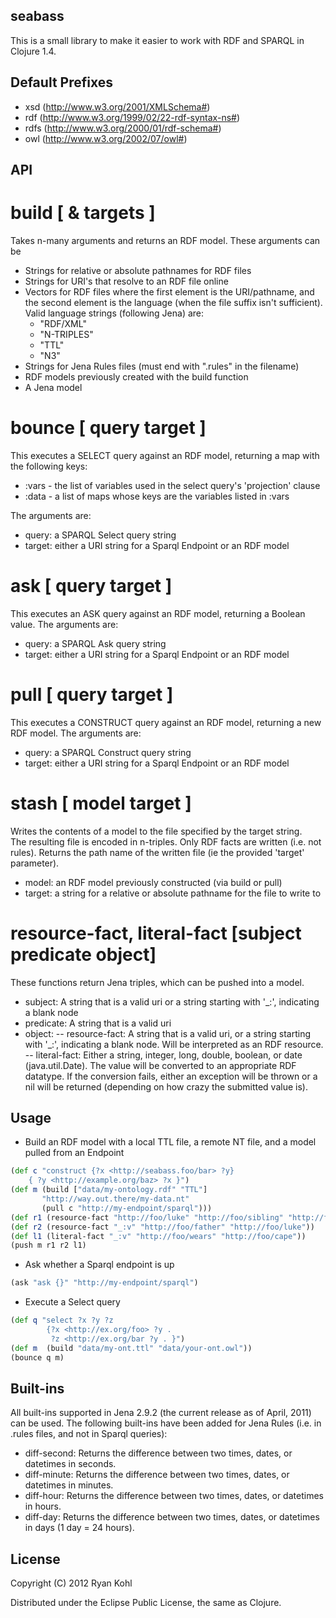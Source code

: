 seabass
----

This is a small library to make it easier to work with RDF and SPARQL in Clojure 1.4.  

Default Prefixes
----

- xsd  (http://www.w3.org/2001/XMLSchema#)
- rdf  (http://www.w3.org/1999/02/22-rdf-syntax-ns#)
- rdfs (http://www.w3.org/2000/01/rdf-schema#)
- owl  (http://www.w3.org/2002/07/owl#)

API
----

build [ & targets ]
====

Takes n-many arguments and returns an RDF model.  These arguments can be
	
- Strings for relative or absolute pathnames for RDF files
- Strings for URI's that resolve to an RDF file online
- Vectors for RDF files where the first element is the URI/pathname, and the 
  second element is the language (when the file suffix isn't sufficient).
  Valid language strings (following Jena) are:
	- "RDF/XML"
	- "N-TRIPLES"
	- "TTL"
	- "N3"
- Strings for Jena Rules files (must end with ".rules" in the filename)
- RDF models previously created with the build function
- A Jena model
		
bounce [ query target ]
====

This executes a SELECT query against an RDF model, returning a map with 
the following keys:
- :vars - the list of variables used in the select query's 'projection' clause
- :data - a list of maps whose keys are the variables listed in :vars

The arguments are:
	
- query: a SPARQL Select query string
- target: either a URI string for a Sparql Endpoint or an RDF model
		
ask [ query target ]
====

This executes an ASK query against an RDF model, returning a Boolean 
value.  The arguments are:

- query: a SPARQL Ask query string
- target: either a URI string for a Sparql Endpoint or an RDF model
		
pull [ query target ]
====

This executes a CONSTRUCT query against an RDF model, returning a 
new RDF model.  The arguments are:

- query: a SPARQL Construct query string
- target: either a URI string for a Sparql Endpoint or an RDF model

stash [ model target ]
====

Writes the contents of a model to the file specified by the target string.  
The resulting file is encoded in n-triples.  Only RDF facts are written 
(i.e. not rules).  Returns the path name of the written file (ie the 
provided 'target' parameter).

- model: an RDF model previously constructed (via build or pull)
- target: a string for a relative or absolute pathname for the file to write to


resource-fact, literal-fact [subject predicate object]
====

These functions return Jena triples, which can be pushed into a model.

- subject: A string that is a valid uri or a string starting with '_:', indicating a blank node
- predicate: A string that is a valid uri
- object: 
-- resource-fact: A string that is a valid uri, or a string starting with '_:', indicating a blank node.  Will be interpreted as an RDF resource.
-- literal-fact: Either a string, integer, long, double, boolean, or date (java.util.Date).  The value will be converted to an appropriate RDF datatype.  If the conversion fails, either an exception will be thrown or a nil will be returned (depending on how crazy the submitted value is).

Usage
----

-   Build an RDF model with a local TTL file, a remote NT file, and a model pulled from an Endpoint

```clj
(def c "construct {?x <http://seabass.foo/bar> ?y}
	{ ?y <http://example.org/baz> ?x }")
(def m (build ["data/my-ontology.rdf" "TTL"] 
       "http://way.out.there/my-data.nt" 
       (pull c "http://my-endpoint/sparql")))
(def r1 (resource-fact "http://foo/luke" "http://foo/sibling" "http://foo/leia"))
(def r2 (resource-fact "_:v" "http://foo/father" "http://foo/luke"))
(def l1 (literal-fact "_:v" "http://foo/wears" "http://foo/cape"))
(push m r1 r2 l1)
```
	
-   Ask whether a Sparql endpoint is up

```clj
(ask "ask {}" "http://my-endpoint/sparql")
```
	
-   Execute a Select query

```clj
(def q "select ?x ?y ?z 
        {?x <http://ex.org/foo> ?y . 
         ?z <http://ex.org/bar ?y . }")
(def m  (build "data/my-ont.ttl" "data/your-ont.owl"))
(bounce q m)
```



Built-ins
----
All built-ins supported in Jena 2.9.2 (the current release as of April, 2011) can be used.  The following built-ins have been added for Jena Rules (i.e. in .rules files, and not in Sparql queries):

-  diff-second: Returns the difference between two times, dates, or datetimes in seconds.
-  diff-minute: Returns the difference between two times, dates, or datetimes in minutes.
-  diff-hour: Returns the difference between two times, dates, or datetimes in hours.
-  diff-day: Returns the difference between two times, dates, or datetimes in days (1 day = 24 hours).

License
----

Copyright (C) 2012 Ryan Kohl

Distributed under the Eclipse Public License, the same as Clojure.
